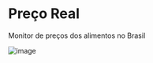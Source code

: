 # Preço Real
Monitor de preços dos alimentos no Brasil

![image](https://github.com/user-attachments/assets/cca63ba7-fd8b-4759-8d18-e1540dc01c6f)
